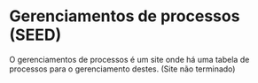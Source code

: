# Gerenciamentos de processos (SEED)

O gerenciamentos de processos é um site onde há uma tabela de processos para o gerenciamento destes.
(Site não terminado)
